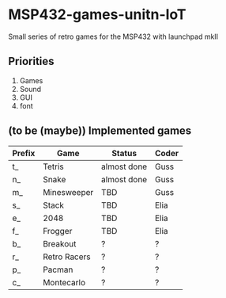 # MSP432-games-unitn-IoT
Small series of retro games for the MSP432 with launchpad mkII

## Priorities
   1. Games
   2. Sound
   3. GUI
   4. font

## (to be (maybe)) Implemented games
| Prefix | Game            |   Status   |Coder|
|--|-----------------------|------------|-----|
|t_|Tetris                 |almost done | Guss
|n_|Snake                  |almost done | Guss
|m_|Minesweeper            |TBD         | Guss
|s_|Stack                  |TBD         | Elia
|e_|2048                   |TBD         | Elia
|f_|Frogger                |TBD         | Elia
|b_|Breakout               |?           | ?
|r_|Retro Racers           |?           | ?
|p_|Pacman                 |?           | ?
|c_|Montecarlo             |?           | ?
